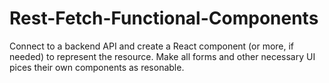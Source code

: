# Rest-Fetch-Functional-Components
 Connect to a backend API and create a React component (or more, if needed) to represent the resource. Make all forms and other necessary UI pices their own components as resonable.
